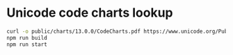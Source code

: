 # Unicode code charts lookup

```bash
curl -o public/charts/13.0.0/CodeCharts.pdf https://www.unicode.org/Public/13.0.0/charts/CodeCharts.pdf
npm run build
npm run start
```
